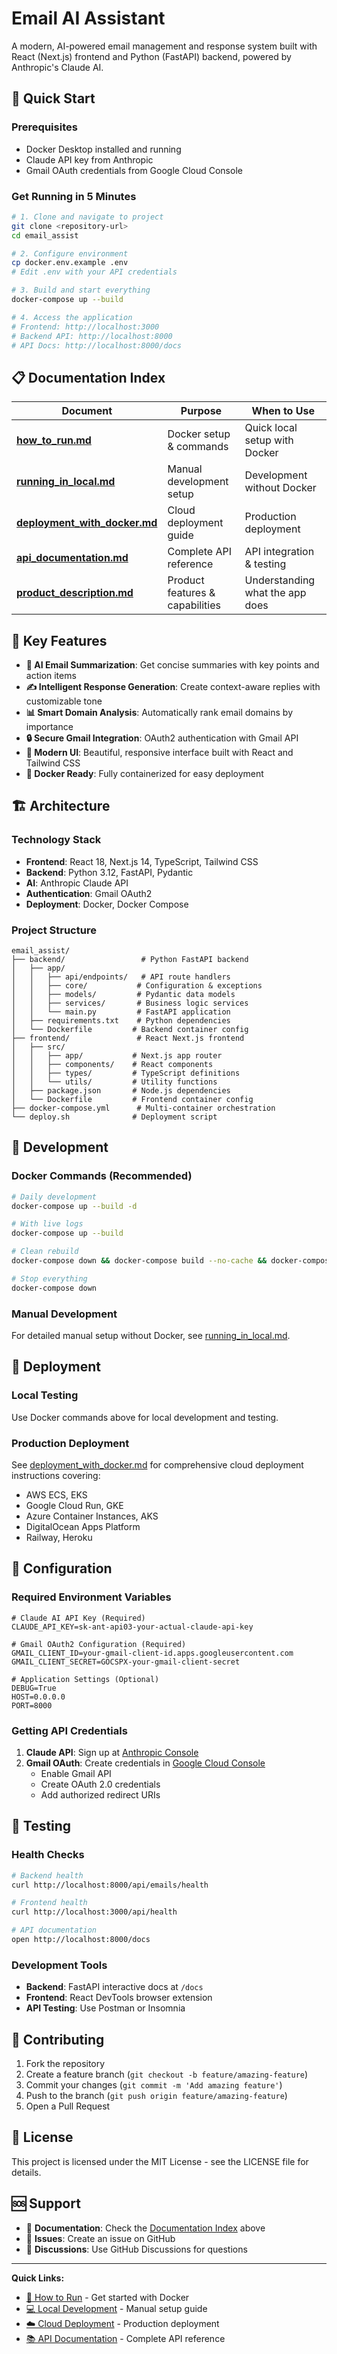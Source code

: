 # Email AI Assistant

A modern, AI-powered email management and response system built with React (Next.js) frontend and Python (FastAPI) backend, powered by Anthropic's Claude AI.

## 🚀 Quick Start

### Prerequisites
- Docker Desktop installed and running
- Claude API key from Anthropic
- Gmail OAuth credentials from Google Cloud Console

### Get Running in 5 Minutes
```bash
# 1. Clone and navigate to project
git clone <repository-url>
cd email_assist

# 2. Configure environment
cp docker.env.example .env
# Edit .env with your API credentials

# 3. Build and start everything
docker-compose up --build

# 4. Access the application
# Frontend: http://localhost:3000
# Backend API: http://localhost:8000
# API Docs: http://localhost:8000/docs
```

## 📋 Documentation Index

| Document | Purpose | When to Use |
|----------|---------|-------------|
| **[how_to_run.md](how_to_run.md)** | Docker setup & commands | Quick local setup with Docker |
| **[running_in_local.md](running_in_local.md)** | Manual development setup | Development without Docker |
| **[deployment_with_docker.md](deployment_with_docker.md)** | Cloud deployment guide | Production deployment |
| **[api_documentation.md](api_documentation.md)** | Complete API reference | API integration & testing |
| **[product_description.md](product_description.md)** | Product features & capabilities | Understanding what the app does |

## 🎯 Key Features

- **🧠 AI Email Summarization**: Get concise summaries with key points and action items
- **✍️ Intelligent Response Generation**: Create context-aware replies with customizable tone
- **📊 Smart Domain Analysis**: Automatically rank email domains by importance
- **🔒 Secure Gmail Integration**: OAuth2 authentication with Gmail API
- **🎨 Modern UI**: Beautiful, responsive interface built with React and Tailwind CSS
- **🐳 Docker Ready**: Fully containerized for easy deployment

## 🏗️ Architecture

### Technology Stack
- **Frontend**: React 18, Next.js 14, TypeScript, Tailwind CSS
- **Backend**: Python 3.12, FastAPI, Pydantic
- **AI**: Anthropic Claude API
- **Authentication**: Gmail OAuth2
- **Deployment**: Docker, Docker Compose

### Project Structure
```
email_assist/
├── backend/                 # Python FastAPI backend
│   ├── app/
│   │   ├── api/endpoints/   # API route handlers
│   │   ├── core/           # Configuration & exceptions
│   │   ├── models/         # Pydantic data models
│   │   ├── services/       # Business logic services
│   │   └── main.py         # FastAPI application
│   ├── requirements.txt    # Python dependencies
│   └── Dockerfile         # Backend container config
├── frontend/               # React Next.js frontend
│   ├── src/
│   │   ├── app/           # Next.js app router
│   │   ├── components/    # React components
│   │   ├── types/         # TypeScript definitions
│   │   └── utils/         # Utility functions
│   ├── package.json       # Node.js dependencies
│   └── Dockerfile         # Frontend container config
├── docker-compose.yml      # Multi-container orchestration
└── deploy.sh              # Deployment script
```

## 🔧 Development

### Docker Commands (Recommended)
```bash
# Daily development
docker-compose up --build -d

# With live logs
docker-compose up --build

# Clean rebuild
docker-compose down && docker-compose build --no-cache && docker-compose up -d

# Stop everything
docker-compose down
```

### Manual Development
For detailed manual setup without Docker, see [running_in_local.md](running_in_local.md).

## 🚀 Deployment

### Local Testing
Use Docker commands above for local development and testing.

### Production Deployment
See [deployment_with_docker.md](deployment_with_docker.md) for comprehensive cloud deployment instructions covering:
- AWS ECS, EKS
- Google Cloud Run, GKE
- Azure Container Instances, AKS
- DigitalOcean Apps Platform
- Railway, Heroku

## 🔐 Configuration

### Required Environment Variables
```env
# Claude AI API Key (Required)
CLAUDE_API_KEY=sk-ant-api03-your-actual-claude-api-key

# Gmail OAuth2 Configuration (Required)
GMAIL_CLIENT_ID=your-gmail-client-id.apps.googleusercontent.com
GMAIL_CLIENT_SECRET=GOCSPX-your-gmail-client-secret

# Application Settings (Optional)
DEBUG=True
HOST=0.0.0.0
PORT=8000
```

### Getting API Credentials
1. **Claude API**: Sign up at [Anthropic Console](https://console.anthropic.com/)
2. **Gmail OAuth**: Create credentials in [Google Cloud Console](https://console.cloud.google.com/)
   - Enable Gmail API
   - Create OAuth 2.0 credentials
   - Add authorized redirect URIs

## 🧪 Testing

### Health Checks
```bash
# Backend health
curl http://localhost:8000/api/emails/health

# Frontend health
curl http://localhost:3000/api/health

# API documentation
open http://localhost:8000/docs
```

### Development Tools
- **Backend**: FastAPI interactive docs at `/docs`
- **Frontend**: React DevTools browser extension
- **API Testing**: Use Postman or Insomnia

## 🤝 Contributing

1. Fork the repository
2. Create a feature branch (`git checkout -b feature/amazing-feature`)
3. Commit your changes (`git commit -m 'Add amazing feature'`)
4. Push to the branch (`git push origin feature/amazing-feature`)
5. Open a Pull Request

## 📝 License

This project is licensed under the MIT License - see the LICENSE file for details.

## 🆘 Support

- 📖 **Documentation**: Check the [Documentation Index](#-documentation-index) above
- 🐛 **Issues**: Create an issue on GitHub
- 💬 **Discussions**: Use GitHub Discussions for questions

---

**Quick Links:**
- [🚀 How to Run](how_to_run.md) - Get started with Docker
- [💻 Local Development](running_in_local.md) - Manual setup guide
- [☁️ Cloud Deployment](deployment_with_docker.md) - Production deployment
- [📚 API Documentation](api_documentation.md) - Complete API reference
